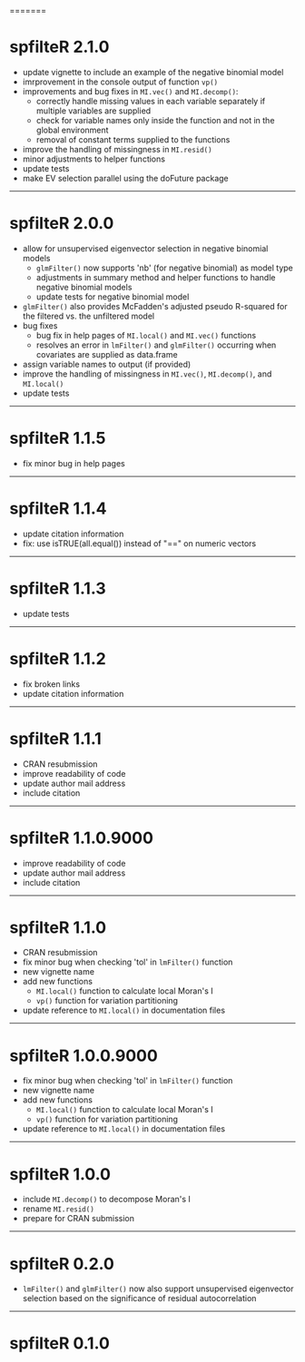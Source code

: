 =======
# spfilteR 2.1.0

- update vignette to include an example of the negative binomial model
- imrprovement in the console output of function `vp()`
- improvements and bug fixes in `MI.vec()` and `MI.decomp()`:
    - correctly handle missing values in each variable separately if multiple variables are supplied
    - check for variable names only inside the function and not in the global environment
    - removal of constant terms supplied to the functions
- improve the handling of missingness in `MI.resid()`
- minor adjustments to helper functions
- update tests
- make EV selection parallel using the doFuture package

---

# spfilteR 2.0.0

- allow for unsupervised eigenvector selection in negative binomial models
    - `glmFilter()` now supports 'nb' (for negative binomial) as model type
    - adjustments in summary method and helper functions to handle negative binomial models
    - update tests for negative binomial model
- `glmFilter()` also provides McFadden's adjusted pseudo R-squared for the filtered vs. the unfiltered model
- bug fixes
    - bug fix in help pages of `MI.local()` and `MI.vec()` functions
    - resolves an error in `lmFilter()` and `glmFilter()` occurring when covariates are supplied as data.frame
- assign variable names to output (if provided)
- improve the handling of missingness in `MI.vec()`, `MI.decomp()`, and `MI.local()`
- update tests

---

# spfilteR 1.1.5

- fix minor bug in help pages

---

# spfilteR 1.1.4

- update citation information
- fix: use isTRUE(all.equal()) instead of "==" on numeric vectors

---

# spfilteR 1.1.3

- update tests

---

# spfilteR 1.1.2

- fix broken links
- update citation information

---

# spfilteR 1.1.1

- CRAN resubmission
- improve readability of code
- update author mail address
- include citation

---

# spfilteR 1.1.0.9000

- improve readability of code
- update author mail address
- include citation

---

# spfilteR 1.1.0

- CRAN resubmission
- fix minor bug when checking 'tol' in `lmFilter()` function
- new vignette name
- add new functions
    - `MI.local()` function to calculate local Moran's I
    - `vp()` function for variation partitioning
- update reference to `MI.local()` in documentation files

---

# spfilteR 1.0.0.9000

- fix minor bug when checking 'tol' in `lmFilter()` function
- new vignette name
- add new functions
    - `MI.local()` function to calculate local Moran's I
    - `vp()` function for variation partitioning
- update reference to `MI.local()` in documentation files

---

# spfilteR 1.0.0

- include `MI.decomp()` to decompose Moran's I
- rename `MI.resid()`
- prepare for CRAN submission

---

# spfilteR 0.2.0

- `lmFilter()` and `glmFilter()` now also support unsupervised eigenvector selection based on the significance of residual autocorrelation

---

# spfilteR 0.1.0
